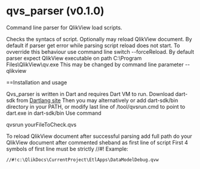 qvs_parser (v0.1.0)
================

Command line parser for QlikView load scripts.

Checks the syntacs of script. Optionally may reload QlikView document. 
By default if parser get error while parsing script reload does not start. 
To ovverride this behaviour use command line switch --forceReload.
By default parser expect QlikView executable on path C:\Program Files\QlikView\qv.exe
This may be changed by command line parameter --qlikview 

==Installation and usage

Qvs_parser is written in Dart and requires Dart VM to run. Download dart-sdk from [Dartlang site](http://www.dartlang.org/tools/sdk/)
Then you may alternatively or add dart-sdk/bin directory in your PATH, or modify last line of /tool/qvsrun.cmd to point to dart.exe in dart-sdk/bin
Use command 

   qvsrun yourFileToCheck.qvs 

To reload QlikView document after successful parsing add full path do your QlikView document after commented sheband as first line of script
First 4 symbols of first line must be strictly //#! 
Example:

    //#!c:\QlikDocs\CurrentProject\EtlApps\DataModelDebug.qvw
 